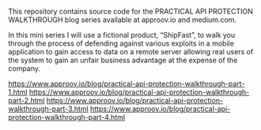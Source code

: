 This repository contains source code for the PRACTICAL API PROTECTION WALKTHROUGH blog series available at approov.io and medium.com.

In this mini series I will use a fictional product, “ShipFast”, to walk you through the process of defending against various exploits in a mobile application to gain access to data on a remote server allowing real users of the system to gain an unfair business advantage at the expense of the company.

https://www.approov.io/blog/practical-api-protection-walkthrough-part-1.html
https://www.approov.io/blog/practical-api-protection-walkthrough-part-2.html
https://www.approov.io/blog/practical-api-protection-walkthrough-part-3.html
https://www.approov.io/blog/practical-api-protection-walkthrough-part-4.html

